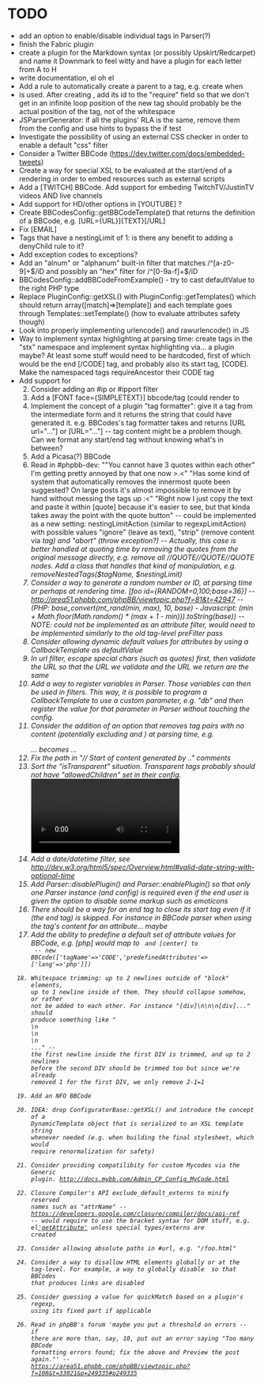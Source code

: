 TODO
====

- add an option to enable/disable individual tags in Parser(?)
- finish the Fabric plugin
- create a plugin for the Markdown syntax (or possibly Upskirt/Redcarpet) and name it Downmark to feel witty and have a plugin for each letter from A to H
- write documentation, el oh el
- Add a rule to automatically create a parent to a tag, e.g. create <LIST> when <LI> is used. After creating <LIST>, add its id to the "require" field so that we don't get in an infinite loop position of the new tag should probably be the actual position of the tag, not of the whitespace
- JSParserGenerator: if all the plugins' RLA is the same, remove them from the config and use hints to bypass the if test
- Investigate the possibility of using an external CSS checker in order to enable a default "css" filter
- Consider a Twitter BBCode (https://dev.twitter.com/docs/embedded-tweets)
- Create a way for special XSL to be evaluated at the start/end of a rendering in order to embed resources such as external scripts
- Add a [TWITCH] BBCode. Add support for embeding TwitchTV/JustinTV videos AND live channels
- Add support for HD/other options in [YOUTUBE] ?
- Create BBCodesConfig::getBBCodeTemplate() that returns the definition of a BBCode, e.g. [URL={URL}]{TEXT}[/URL]
- Fix [EMAIL]
- Tags that have a nestingLimit of 1: is there any benefit to adding a denyChild rule to it?
- Add exception codes to exceptions?
- Add an "alnum" or "alphanum" built-in filter that matches /^[a-z0-9]+$/iD and possibly an "hex" filter for /^[0-9a-f]+$/iD
- BBCodesConfig::addBBCodeFromExample() - try to cast defaultValue to the right PHP type
- Replace PluginConfig::getXSL() with PluginConfig::getTemplates() which should return array([match]=>[template]) and each template goes through Templates::setTemplate() (how to evaluate attributes safety though)
- Look into properly implementing urlencode() and rawurlencode() in JS
- Way to implement syntax highlighting at parsing time: create tags in the "stx" namespace and implement syntax highlighting via... a plugin maybe? At least some stuff would need to be hardcoded, first of which would be the end [/CODE] tag, and probably also its start tag, [CODE]. Make the namespaced tags requireAncestor their CODE tag
- Add support for <ol start="2"/>
- Consider adding an #ip or #ipport filter
- Add a [FONT face={SIMPLETEXT}] bbcode/tag (could render to <span style="font-family:{SIMPLETEXT}">
- Implement the concept of a plugin "tag formatter": give it a tag from the intermediate form and it returns the string that could have generated it. e.g. BBCodes's tag formatter takes <URL url="..."> and returns [URL url="..."] or [URL="..."] -- tag content might be a problem though. Can we format any start/end tag without knowing what's in between?
- Add a Picasa(?) BBCode
- Read in #phpbb-dev: ""You cannot have 3 quotes within each other" I'm getting pretty annoyed by that one now >.<" "Has some kind of system that automatically removes the innermost quote been suggested? On large posts it's almost impossible to remove it by hand without messing the tags up :<" "Right now I just copy the text and paste it within [quote] because it's easier to see, but that kinda takes away the point with the quote button" -- could be implemented as a new setting: nestingLimitAction (similar to regexpLimitAction) with possible values "ignore" (leave as text), "strip" (remove content via <i> tag) and "abort" (throw exception?) -- Actually, this case is better handled at quoting time by removing the quotes from the original message directly, e.g. remove all //QUOTE//QUOTE//QUOTE nodes. Add a class that handles that kind of manipulation, e.g. removeNestedTags($tagName, $nestingLimit)
- Consider a way to generate a random number or ID, at parsing time or perhaps at rendering time. [foo id={RANDOM=0,100;base=36}] -- http://area51.phpbb.com/phpBB/viewtopic.php?f=81&t=42947 -- (PHP: base_convert(mt_rand(min, max), 10, base) - Javascript: (min + Math.floor(Math.random() * (max + 1 - min))).toString(base)) -- NOTE: could not be implemented as an attribute filter, would need to be implemented similarly to the old tag-level preFilter pass
- Consider allowing dynamic default values for attributes by using a CallbackTemplate as defaultValue
- In url filter, escape special chars (such as quotes) first, then validate the URL so that the URL we validate and the URL we return are the same
- Add a way to register variables in Parser. Those variables can then be used in filters. This way, it is possible to program a CallbackTemplate to use a custom parameter, e.g. "db" and then register the value for that parameter in Parser without touching the config.
- Consider the addition of an option that removes tag pairs with no content (potentially excluding <st/> and <et/>) at parsing time, e.g. <rt><P></P><QUOTE>...</QUOTE></rt> becomes <rt><QUOTE>...</QUOTE></rt>
- Fix the path in "// Start of content generated by .." comments
- Sort the "isTransparent" situation. Transparent tags probably should not have "allowedChildren" set in their config. <video>'s content model seems to indicate otherwise, though. Some tags are specifically allowed, *then* its content model is transparent.
- Add a date/datetime filter, see http://dev.w3.org/html5/spec/Overview.html#valid-date-string-with-optional-time
- Add Parser::disablePlugin() and Parser::enablePlugin() so that only one Parser instance (and config) is required even if the end user is given the option to disable some markup such as emoticons
- There should be a way for an end tag to close its start tag even if it (the end tag) is skipped. For instance in BBCode parser when using the tag's content for an attribute... maybe
- Add the ability to predefine a default set of attribute values for BBCode, e.g. [php] would map to <CODE lang="php"> and [center] to <ALIGN alignment="center"> -- new BBCode(['tagName'=>'CODE','predefinedAttributes'=>['lang'=>'php']])
- Whitespace trimming: up to 2 newlines outside of "block" elements, up to 1 newline inside of them. They should collapse somehow, or rather not be added to each other. For instance "[div]\n\n\n[div]..." should produce something like "<DIV><i>\n</i><BR>\n</BR><i>\n</i><DIV>..." -- the first newline inside the first DIV is trimmed, and up to 2 newlines before the second DIV should be trimmed too but since we're already removed 1 for the first DIV, we only remove 2-1=1
- Add an NFO BBCode
- IDEA: drop ConfiguratorBase::getXSL() and introduce the concept of a DynamicTemplate object that is serialized to an XSL template string whenever needed (e.g. when building the final stylesheet, which would require renormalization for safety)
- Consider providing compatilibity for custom Mycodes via the Generic plugin. http://docs.mybb.com/Admin_CP_Config_MyCode.html
- Closure Compiler's API exclude_default_externs to minify reserved names such as "attrName" -- https://developers.google.com/closure/compiler/docs/api-ref -- would require to use the bracket syntax for DOM stuff, e.g. el['getAttribute'](attrName) unless special types/externs are created
- Consider allowing absolute paths in #url, e.g. "/foo.html"
- Consider a way to disallow HTML elements globally or at the tag-level. For example, a way to globally disable <a> so that BBCodes that produces links are disabled
- Consider guessing a value for quickMatch based on a plugin's regexp, using its fixed part if applicable
- Read in phpBB's forum 'maybe you put a threshold on errors -- if there are more than, say, 10, put out an error saying "Too many BBCode formatting errors found; fix the above and Preview the post again."' -- https://area51.phpbb.com/phpBB/viewtopic.php?f=108&t=33021&p=249335#p249335
